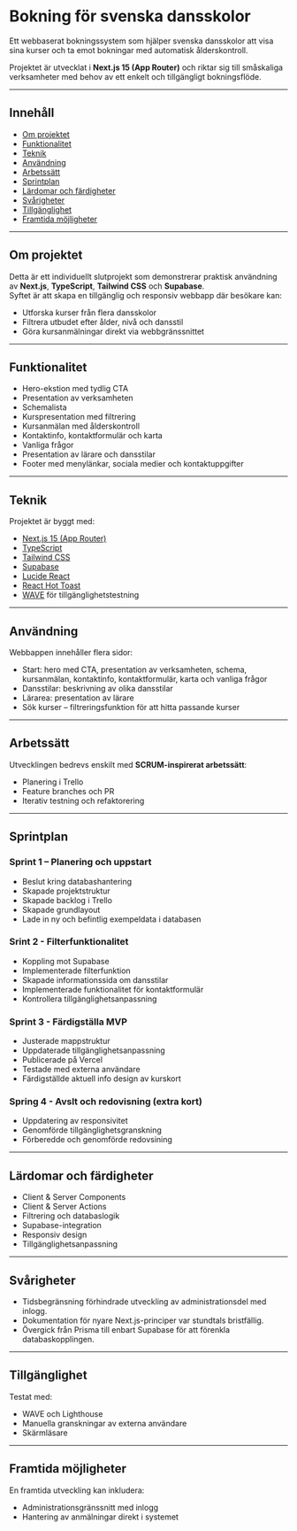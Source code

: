 # Bokning för svenska dansskolor

Ett webbaserat bokningssystem som hjälper svenska dansskolor att visa sina kurser och ta emot bokningar med automatisk ålderskontroll.

Projektet är utvecklat i **Next.js 15 (App Router)** och riktar sig till småskaliga verksamheter med behov av ett enkelt och tillgängligt bokningsflöde.

---

## Innehåll
- [Om projektet](#Om-projektet) 
- [Funktionalitet](#Funktionalitet)
- [Teknik](#Teknik)
- [Användning](#Användning)
- [Arbetssätt](#Arbetssätt)
- [Sprintplan](#Sprintplan)
- [Lärdomar och färdigheter](#Lärdomar-och-färdigheter)
- [Svårigheter](#Svårigheter)
- [Tillgänglighet](#Tillgänglighet)
- [Framtida möjligheter](#Framtida-möjligheter)

--- 

## Om projektet
Detta är ett individuellt slutprojekt som demonstrerar praktisk användning av **Next.js**, **TypeScript**, **Tailwind CSS** och **Supabase**.  
Syftet är att skapa en tillgänglig och responsiv webbapp där besökare kan:
- Utforska kurser från flera dansskolor
- Filtrera utbudet efter ålder, nivå och dansstil
- Göra kursanmälningar direkt via webbgränssnittet

---

## Funktionalitet
- Hero-ekstion med tydlig CTA 
- Presentation av verksamheten
- Schemalista
- Kurspresentation med filtrering
- Kursanmälan med ålderskontroll
- Kontaktinfo, kontaktformulär och karta
- Vanliga frågor
- Presentation av lärare och dansstilar
- Footer med menylänkar, sociala medier och kontaktuppgifter

---

## Teknik
Projektet är byggt med:
- [Next.js 15 (App Router)](https://nextjs.org)
- [TypeScript](https://www.typescriptlang.org)
- [Tailwind CSS](https://tailwindcss.com)
- [Supabase](https://supabase.com)
- [Lucide React](https://lucide.dev/guide/packages/lucide-react)
- [React Hot Toast](https://react-hot-toast.com)
- [WAVE](https://wave.webaim.org) för tillgänglighetstestning
  
---

## Användning
Webbappen innehåller flera sidor:
- Start: hero med CTA, presentation av verksamheten, schema, kursanmälan, kontaktinfo, kontaktformulär, karta och vanliga frågor
- Dansstilar: beskrivning av olika dansstilar
- Lärarea: presentation av lärare
- Sök kurser – filtreringsfunktion för att hitta passande kurser

---

## Arbetssätt
Utvecklingen bedrevs enskilt med **SCRUM-inspirerat arbetssätt**:
- Planering i Trello
- Feature branches och PR
- Iterativ testning och refaktorering

---

## Sprintplan

### Sprint 1 – Planering och uppstart
- Beslut kring databashantering
- Skapade projektstruktur
- Skapade backlog i Trello
- Skapade grundlayout
- Lade in ny och befintlig exempeldata i databasen

### Srint 2 - Filterfunktionalitet 
- Koppling mot Supabase 
- Implementerade filterfunktion 
- Skapade informationssida om dansstilar
- Implementerade funktionalitet för kontaktformulär
- Kontrollera tillgänglighetsanpassning

### Sprint 3 - Färdigställa MVP
- Justerade mappstruktur
- Uppdaterade tillgänglighetsanpassning
- Publicerade på Vercel
- Testade med externa användare
- Färdigställde aktuell info design av kurskort

### Spring 4 - Avslt och redovisning (extra kort)
- Uppdatering av responsivitet
- Genomförde tillgänglighetsgranskning  
- Förberedde och genomförde redovsining

---

## Lärdomar och färdigheter
- Client & Server Components
- Client & Server Actions
- Filtrering och databaslogik
- Supabase-integration
- Responsiv design
- Tillgänglighetsanpassning

---

## Svårigheter
- Tidsbegränsning förhindrade utveckling av administrationsdel med inlogg.
- Dokumentation för nyare Next.js-principer var stundtals bristfällig.
- Övergick från Prisma till enbart Supabase för att förenkla databaskopplingen.

---

## Tillgänglighet
Testat med:
- WAVE och Lighthouse
- Manuella granskningar av externa användare
- Skärmläsare

---

## Framtida möjligheter
En framtida utveckling kan inkludera:
- Administrationsgränssnitt med inlogg
- Hantering av anmälningar direkt i systemet
